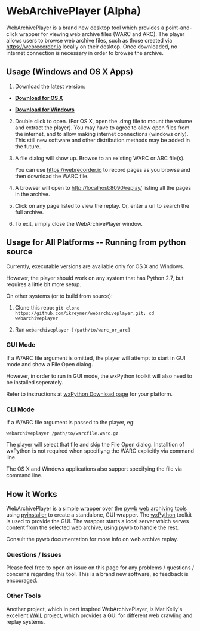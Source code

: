 # WebArchivePlayer (Alpha)

WebArchivePlayer is a brand new desktop tool which provides a point-and-click wrapper for viewing web archive files (WARC and ARC).
The player allows users to browse web archive files, such as those created via https://webrecorder.io locally on their desktop.
Once downloaded, no internet connection is necessary in order to browse the archive.

## Usage (Windows and OS X Apps)

1. Download the latest version:

* **[Download for OS X](https://github.com/ikreymer/webarchiveplayer/raw/master/app/osx/webarchiveplayer.dmg)**

* **[Download for Windows](https://github.com/ikreymer/webarchiveplayer/raw/master/app/windows/webarchiveplayer.exe)**

2. Double click to open. (For OS X, open the .dmg file to mount the volume and extract the player). You may have to agree to allow open files from the internet, and to allow making internet connections (windows only). This still new software and other distribution methods may be added in the future.

3. A file dialog will show up. Browse to an existing WARC or ARC file(s).

   You can use https://webrecorder.io to record pages as you browse and then download the WARC file.

4. A browser will open to [http://localhost:8090/replay/](http://localhost:8090/replay/) listing all the pages in the archive.

5. Click on any page listed to view the replay. Or, enter a url to search the full archive.

6. To exit, simply close the WebArchivePlayer window.


## Usage for All Platforms -- Running from python source

Currently, executable versions are available only for OS X and Windows.

However, the player should work on any system that has Python 2.7, but requires a little bit more setup.

On other systems (or to build from source):

1. Clone this repo: `git clone https://github.com/ikreymer/webarchiveplayer.git; cd webarchiveplayer`

2. Run `webarchiveplayer [/path/to/warc_or_arc]`


### GUI Mode

If a W/ARC file argument is omitted, the player will attempt to start in GUI mode and show a File Open dialog.

However, in order to run in GUI mode, the wxPython toolkit will also need to be installed seperately.

Refer to instructions at [wxPython Download page](http://wxpython.org/download.php) for your platform.

### CLI Mode

If a W/ARC file argument is passed to the player, eg:

`webarchiveplayer /path/to/warcfile.warc.gz`

The player will select that file and skip the File Open dialog. Installtion of wxPython is not required when specifiyng
the WARC explicitly via command line.

The OS X and Windows applications also support specifying the file via command line.

## How it Works

WebArchivePlayer is a simple wrapper over the [pywb web archiving tools](https://github.com/ikreymer/pywb) using
[pyinstaller](http://www.pyinstaller.org/) to create a standalone, GUI wrapper. The [wxPython](http://wxpython.org/) toolkit is used to provide the GUI.
The wrapper starts a local server which serves content from the selected web archive, using pywb to handle the rest.

Consult the pywb documentation for more info on web archive replay.

### Questions / Issues

Please feel free to open an issue on this page for any problems / questions / concerns regarding this tool. This is a brand new software, so feedback is encouraged.

### Other Tools

Another project, which in part inspired WebArchivePlayer, is Mat Kelly's excellent [WAIL](http://matkelly.com/wail/) project, which provides a GUI for different web crawling and replay systems.
